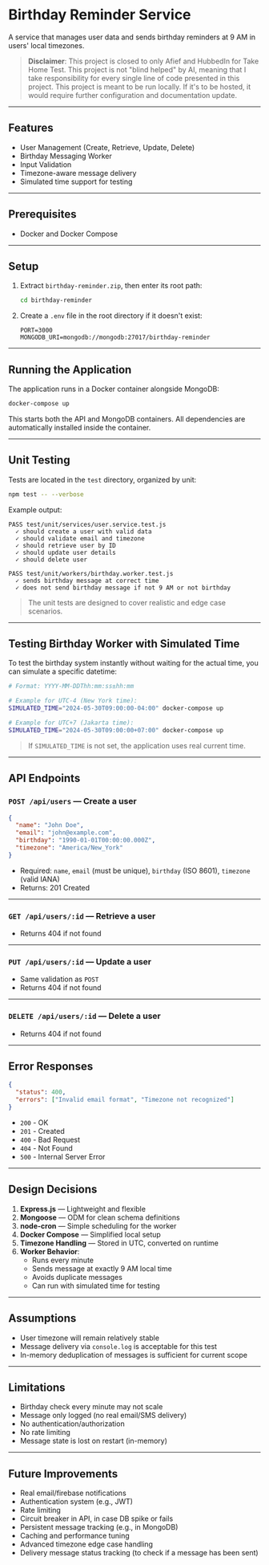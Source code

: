 # Birthday Reminder Service

A service that manages user data and sends birthday reminders at 9 AM in users' local timezones.

> **Disclaimer**: This project is closed to only Afief and HubbedIn for Take Home Test. This project is not "blind helped" by AI, meaning that I take responsibility for every single line of code presented in this project. This project is meant to be run locally. If it's to be hosted, it would require further configuration and documentation update.

---

## Features

- User Management (Create, Retrieve, Update, Delete)
- Birthday Messaging Worker
- Input Validation
- Timezone-aware message delivery
- Simulated time support for testing

---

## Prerequisites

- Docker and Docker Compose

---

## Setup

1. Extract `birthday-reminder.zip`, then enter its root path:
   ```bash
   cd birthday-reminder
   ```

2. Create a `.env` file in the root directory if it doesn't exist:
   ```env
   PORT=3000
   MONGODB_URI=mongodb://mongodb:27017/birthday-reminder
   ```

---

## Running the Application

The application runs in a Docker container alongside MongoDB:

```bash
docker-compose up
```

This starts both the API and MongoDB containers. All dependencies are automatically installed inside the container.

---

## Unit Testing

Tests are located in the `test` directory, organized by unit:

```bash
npm test -- --verbose
```

Example output:
```
PASS test/unit/services/user.service.test.js
  ✓ should create a user with valid data
  ✓ should validate email and timezone
  ✓ should retrieve user by ID
  ✓ should update user details
  ✓ should delete user

PASS test/unit/workers/birthday.worker.test.js
  ✓ sends birthday message at correct time
  ✓ does not send birthday message if not 9 AM or not birthday
```

> The unit tests are designed to cover realistic and edge case scenarios.

---

## Testing Birthday Worker with Simulated Time

To test the birthday system instantly without waiting for the actual time, you can simulate a specific datetime:

```bash
# Format: YYYY-MM-DDThh:mm:ss±hh:mm

# Example for UTC-4 (New York time):
SIMULATED_TIME="2024-05-30T09:00:00-04:00" docker-compose up

# Example for UTC+7 (Jakarta time):
SIMULATED_TIME="2024-05-30T09:00:00+07:00" docker-compose up
```

> If `SIMULATED_TIME` is not set, the application uses real current time.

---

## API Endpoints

### `POST /api/users` — Create a user

```json
{
  "name": "John Doe",
  "email": "john@example.com",
  "birthday": "1990-01-01T00:00:00.000Z",
  "timezone": "America/New_York"
}
```

- Required: `name`, `email` (must be unique), `birthday` (ISO 8601), `timezone` (valid IANA)
- Returns: 201 Created

---

### `GET /api/users/:id` — Retrieve a user

- Returns 404 if not found

---

### `PUT /api/users/:id` — Update a user

- Same validation as `POST`
- Returns 404 if not found

---

### `DELETE /api/users/:id` — Delete a user

- Returns 404 if not found

---

## Error Responses

```json
{
  "status": 400,
  "errors": ["Invalid email format", "Timezone not recognized"]
}
```

- `200` - OK  
- `201` - Created  
- `400` - Bad Request  
- `404` - Not Found  
- `500` - Internal Server Error  

---

## Design Decisions

1. **Express.js** — Lightweight and flexible
2. **Mongoose** — ODM for clean schema definitions
3. **node-cron** — Simple scheduling for the worker
4. **Docker Compose** — Simplified local setup
5. **Timezone Handling** — Stored in UTC, converted on runtime
6. **Worker Behavior**:
   - Runs every minute
   - Sends message at exactly 9 AM local time
   - Avoids duplicate messages
   - Can run with simulated time for testing

---

## Assumptions

- User timezone will remain relatively stable
- Message delivery via `console.log` is acceptable for this test
- In-memory deduplication of messages is sufficient for current scope

---

## Limitations

- Birthday check every minute may not scale
- Message only logged (no real email/SMS delivery)
- No authentication/authorization
- No rate limiting
- Message state is lost on restart (in-memory)

---

## Future Improvements

- Real email/firebase notifications
- Authentication system (e.g., JWT)
- Rate limiting
- Circuit breaker in API, in case DB spike or fails
- Persistent message tracking (e.g., in MongoDB)
- Caching and performance tuning
- Advanced timezone edge case handling
- Delivery message status tracking (to check if a message has been sent)